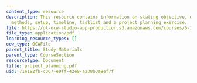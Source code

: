```yaml
---
content_type: resource
description: This resource contains information on stating objective, defining deliverables,
  methods, setup, timeline, tasklist and a project planning exercise.
file: https://ol-ocw-studio-app-production.s3.amazonaws.com/courses/6-163-strobe-project-laboratory-fall-2005/71e192fbc367e9ff42e9a238b3a9ef7f_project_planning.pdf
file_type: application/pdf
learning_resource_types: []
ocw_type: OCWFile
parent_title: Study Materials
parent_type: CourseSection
resourcetype: Document
title: project_planning.pdf
uid: 71e192fb-c367-e9ff-42e9-a238b3a9ef7f
---
```

